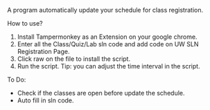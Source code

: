 A program automatically update your schedule for class registration.

How to use?
1. Install Tampermonkey as an Extension on your google chrome.
2. Enter all the Class/Quiz/Lab sln code and add code on UW SLN Registration Page.
3. Click raw on the file to install the script.
4. Run the script.
Tip: you can adjust the time interval in the script.

To Do:
* Check if the classes are open before update the schedule.
* Auto fill in sln code.
